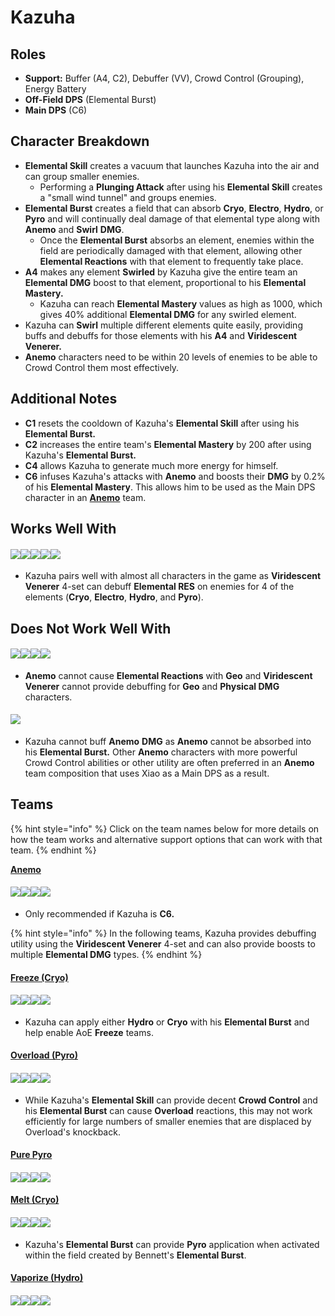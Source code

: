 # Kazuha

## Roles

* **Support:** Buffer (A4, C2), Debuffer (VV), Crowd Control (Grouping), Energy Battery
* **Off-Field DPS** (Elemental Burst)
* **Main DPS** (C6)

## Character Breakdown

* **Elemental Skill** creates a vacuum that launches Kazuha into the air and can group smaller enemies.
  * Performing a **Plunging Attack** after using his **Elemental Skill** creates a "small wind tunnel" and groups enemies.
* **Elemental Burst** creates a field that can absorb **Cryo**, **Electro**, **Hydro**, or **Pyro** and will continually deal damage of that elemental type along with **Anemo** and **Swirl** **DMG**.
  * Once the **Elemental Burst** absorbs an element, enemies within the field are periodically damaged with that element, allowing other **Elemental Reactions** with that element to frequently take place.
* **A4** makes any element **Swirled** by Kazuha give the entire team an **Elemental DMG** boost to that element, proportional to his **Elemental Mastery.**
  * Kazuha can reach **Elemental Mastery** values as high as 1000, which gives 40% additional **Elemental DMG** for any swirled element.
* Kazuha can **Swirl** multiple different elements quite easily, providing buffs and debuffs for those elements with his **A4** and **Viridescent Venerer.**
* **Anemo** characters need to be within 20 levels of enemies to be able to Crowd Control them most effectively.

## **Additional Notes**

* **C1** resets the cooldown of Kazuha's **Elemental Skill** after using his **Elemental Burst.**
* **C2** increases the entire team's **Elemental Mastery** by 200 after using Kazuha's **Elemental Burst.**
* **C4** allows Kazuha to generate much more energy for himself.
* **C6** infuses Kazuha's attacks with **Anemo** and boosts their **DMG** by 0.2% of his **Elemental Mastery**. This allows him to be used as the Main DPS character in an [**Anemo**](../../teams/anemo.md) team.

## Works Well With

#### ![](../../.gitbook/assets/Element\_Anemo.webp)![](../../.gitbook/assets/Element\_Cryo.webp)![](../../.gitbook/assets/Element\_Electro.webp)![](../../.gitbook/assets/Element\_Hydro.webp)![](../../.gitbook/assets/Element\_Pyro.webp)

* Kazuha pairs well with almost all characters in the game as **Viridescent Venerer** 4-set can debuff **Elemental RES** on enemies for 4 of the elements (**Cryo**, **Electro**, **Hydro**, and **Pyro**).

## Does Not Work Well With

#### ![](../../.gitbook/assets/Element\_Geo.webp)![](../../.gitbook/assets/UI\_AvatarIcon\_Eula.png)![](../../.gitbook/assets/UI\_AvatarIcon\_Razor.png)![](../../.gitbook/assets/UI\_AvatarIcon\_Xinyan.png)

* **Anemo** cannot cause **Elemental Reactions** with **Geo** and **Viridescent Venerer** cannot provide debuffing for **Geo** and **Physical DMG** characters.

#### ![](../../.gitbook/assets/UI\_AvatarIcon\_Xiao.png)

* Kazuha cannot buff **Anemo** **DMG** as **Anemo** cannot be absorbed into his **Elemental Burst.** Other **Anemo** characters with more powerful Crowd Control abilities or other utility are often preferred in an **Anemo** team composition that uses Xiao as a Main DPS as a result.

## Teams

{% hint style="info" %}
Click on the team names below for more details on how the team works and alternative support options that can work with that team.
{% endhint %}

[**Anemo**](../../teams/anemo.md)

#### ![](../../.gitbook/assets/UI\_AvatarIcon\_Kazuha.png)![](../../.gitbook/assets/UI\_AvatarIcon\_Venti.png)![](../../.gitbook/assets/UI\_AvatarIcon\_Zhongli.png)![](../../.gitbook/assets/UI\_AvatarIcon\_Bennett.png)

* Only recommended if Kazuha is **C6.**

{% hint style="info" %}
In the following teams, Kazuha provides debuffing utility using the **Viridescent Venerer** 4-set and can also provide boosts to multiple **Elemental DMG** types.
{% endhint %}

#### [Freeze (Cryo)](../../teams/freeze.md)

#### ![](../../.gitbook/assets/UI\_AvatarIcon\_Ayaka.png)![](../../.gitbook/assets/UI\_AvatarIcon\_Mona.png)![](../../.gitbook/assets/UI\_AvatarIcon\_Kazuha.png)![](../../.gitbook/assets/UI\_AvatarIcon\_Diona.png)

* Kazuha can apply either **Hydro** or **Cryo** with his **Elemental Burst** and help enable AoE **Freeze** teams.

#### [Overload (Pyro)](../../teams/overload.md)

#### ![](../../.gitbook/assets/UI\_AvatarIcon\_Yoimiya.png)![](../../.gitbook/assets/UI\_AvatarIcon\_Fischl.png)![](../../.gitbook/assets/UI\_AvatarIcon\_Kazuha.png)![](../../.gitbook/assets/UI\_AvatarIcon\_Bennett.png)

* While Kazuha's **Elemental Skill** can provide decent **Crowd Control** and his **Elemental Burst** can cause **Overload** reactions, this may not work efficiently for large numbers of smaller enemies that are displaced by Overload's knockback.

#### [Pure Pyro](../../teams/pure-pyro.md)

#### ![](../../.gitbook/assets/UI\_AvatarIcon\_Klee.png)![](../../.gitbook/assets/UI\_AvatarIcon\_Xiangling.png)![](../../.gitbook/assets/UI\_AvatarIcon\_Kazuha.png)![](../../.gitbook/assets/UI\_AvatarIcon\_Bennett.png)

#### [Melt (Cryo)](../../teams/reverse-melt.md)

#### ![](../../.gitbook/assets/UI\_AvatarIcon\_Ganyu.png)![](../../.gitbook/assets/UI\_AvatarIcon\_Kazuha.png)![](../../.gitbook/assets/UI\_AvatarIcon\_Zhongli.png)![](../../.gitbook/assets/UI\_AvatarIcon\_Bennett.png)

* Kazuha's **Elemental Burst** can provide **Pyro** application when activated within the field created by Bennett's **Elemental Burst**.

#### [Vaporize (Hydro)](../../teams/vaporize.md)

#### ![](../../.gitbook/assets/UI\_AvatarIcon\_Tartaglia.png)![](../../.gitbook/assets/UI\_AvatarIcon\_Xiangling.png)![](../../.gitbook/assets/UI\_AvatarIcon\_Kazuha.png)![](../../.gitbook/assets/UI\_AvatarIcon\_Bennett.png)
